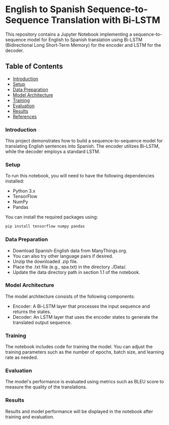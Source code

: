 # English to Spanish Sequence-to-Sequence Translation with Bi-LSTM

This repository contains a Jupyter Notebook implementing a sequence-to-sequence model for English to Spanish translation using Bi-LSTM (Bidirectional Long Short-Term Memory) for the encoder and LSTM for the decoder.

## Table of Contents

- [Introduction](#introduction)
- [Setup](#setup)
- [Data Preparation](#data-preparation)
- [Model Architecture](#model-architecture)
- [Training](#training)
- [Evaluation](#evaluation)
- [Results](#results)
- [References](#references)

### Introduction

This project demonstrates how to build a sequence-to-sequence model for translating English sentences into Spanish. The encoder utilizes Bi-LSTM, while the decoder employs a standard LSTM.

### Setup

To run this notebook, you will need to have the following dependencies installed:

- Python 3.x
- TensorFlow
- NumPy
- Pandas

You can install the required packages using:

```bash
pip install tensorflow numpy pandas
```

### Data Preparation
- Download Spanish-English data from ManyThings.org.
- You can also try other language pairs if desired.
- Unzip the downloaded .zip file.
- Place the .txt file (e.g., spa.txt) in the directory ./Data/.
- Update the data directory path in section 1.1 of the notebook.


### Model Architecture
The model architecture consists of the following components:

- Encoder: A Bi-LSTM layer that processes the input sequence and returns the states.
- Decoder: An LSTM layer that uses the encoder states to generate the translated output sequence.

### Training
The notebook includes code for training the model. You can adjust the training parameters such as the number of epochs, batch size, and learning rate as needed.

### Evaluation
The model's performance is evaluated using metrics such as BLEU score to measure the quality of the translations.

### Results
Results and model performance will be displayed in the notebook after training and evaluation.
